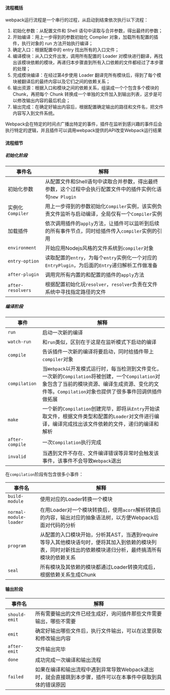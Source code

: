 

#### 流程概括

webpack运行流程是一个串行的过程，从启动到结束依次执行以下流程：

1. 初始化参数：从配置文件和 Shell 语句中读取与合并参数，得出最终的参数；
2. 开始编译：用上一步得到的参数初始化 Compiler 对象，加载所有配置的插件，执行对象的 run 方法开始执行编译；
3. 确定入口：根据配置中的 entry 找出所有的入口文件；
4. 编译模块：从入口文件出发，调用所有配置的 Loader 对模块进行翻译，再找出该模块依赖的模块，再递归本步骤直到所有入口依赖的文件都经过了本步骤的处理；
5. 完成模块编译：在经过第4步使用 Loader 翻译完所有模块后，得到了每个模块被翻译后的最终内容以及它们之间的依赖关系；
6. 输出资源：根据入口和模块之间的依赖关系，组装成一个个包含多个模块的 Chunk，再把每个 Chunk 转换成一个单独的文件加入到输出列表，这步是可以修改输出内容的最后机会；
7. 输出完成：在确定好输出内容后，根据配置确定输出的路径和文件名，把文件内容写入到文件系统。

Webpack会在特定的时间点广播出特定的事件，插件在监听到感兴趣的事件后会执行特定的逻辑，并且插件可以调用webpack提供的API改变Webpack运行结果

#### 流程细节

##### 初始化阶段

| 事件名            | 解释                                                         |
| ----------------- | ------------------------------------------------------------ |
| 初始化参数        | 从配置文件和Shell语句中读取合并参数，得出最终参数，这个过程中会执行配置文件中的插件实例化语句`new Plugin` |
| 实例化`Compiler`  | 用上一步得到的参数初始化`Compiler`实例，该实例负责文件监听与启动编译，全局仅有一个`Compiler`实例 |
| 加载插件          | 依次调用插件的`apply`方法，让插件可以监听到后续的所有事件节点，同时给插件传入`compiler`实例的引用 |
| `environment`     | 开始应用Nodejs风格的文件系统到`compiler`对象                 |
| `entry-option`    | 读取配置的`entry`，为每个`entry`实例化一个对应的`EntryPlugin`，为后面的`Entry`递归解析工作做准备 |
| `after-plugin`    | 调用完所有内置的和配置的插件的`apply`方法                    |
| `after-resolvers` | 根据配置初始化玩`resolver`，`resolver`负责在文件系统中寻找指定路径的文件 |

##### 编译阶段

| 事件            | 解释                                                         |
| --------------- | ------------------------------------------------------------ |
| `run`           | 启动一次新的编译                                             |
| `watch-run`     | 和`run`类似，区别在于这是在监听模式下启动的编译              |
| `compile`       | 告诉插件一次新的编译将要启动，同时给插件带上`compiler`对象   |
| `compilation`   | 当`Webpack`以开发模式运行时，每当检测到文件变化，一次新的`Compilation`将被创建，一个`Compilation`对象包含了当前的模块资源、编译生成资源、变化的文件等。`Compilation`对象也提供了很多事件回调供插件做拓展 |
| `make`          | 一个新的`Compilation`创建完毕，即将从`Entry`开始读取文件，根据文件类型和配置的`Loader`对文件进行编译，编译完成找出该文件依赖的文件，递归的编译和解析 |
| `after-compile` | 一次`Compilation`执行完成                                    |
| `invalid`       | 当遇到文件不存在、文件编译错误等异常时会触发该事件，该事件不会导致`Webpack`退出 |

在`compilation`阶段有包含很多小事件：

| 事件名                 | 解释                                                         |
| ---------------------- | ------------------------------------------------------------ |
| `build-module`         | 使用对应的Loader转换一个模块                                 |
| `normal-module-loader` | 在用Loader对一个模块转换后，使用`acorn`解析转换后的内容，输出对应的抽象语法树，以方便Webpack后面对代码的分析 |
| `program`              | 从配置的入口模块开始，分析其AST，当遇到require等导入其他模块语句时，便将其加入到依赖的模块列表，同时对新找出的依赖模块递归分析，最终搞清所有模块的依赖关系 |
| `seal`                 | 所有模块及其依赖的模块都通过Loader转换完成后，根据依赖关系生成Chunk |

#### 输出阶段

| 事件名        | 解释                                                         |
| ------------- | ------------------------------------------------------------ |
| `should-emit` | 所有需要输出的文件已经生成好，询问插件那些文件需要输出，哪些不需要 |
| `emit`        | 确定好输出哪些文件后，执行文件输出，可以在这里获取和修改输出内容 |
| `after-emit`  | 文件输出完毕                                                 |
| `done`        | 成功完成一次编译和输出流程                                   |
| `failed`      | 如果在编译和输出流程中遇到异常导致Webpack退出时，就会直接跳到本步骤，插件可以在本事件中获取到具体的错误原因 |

